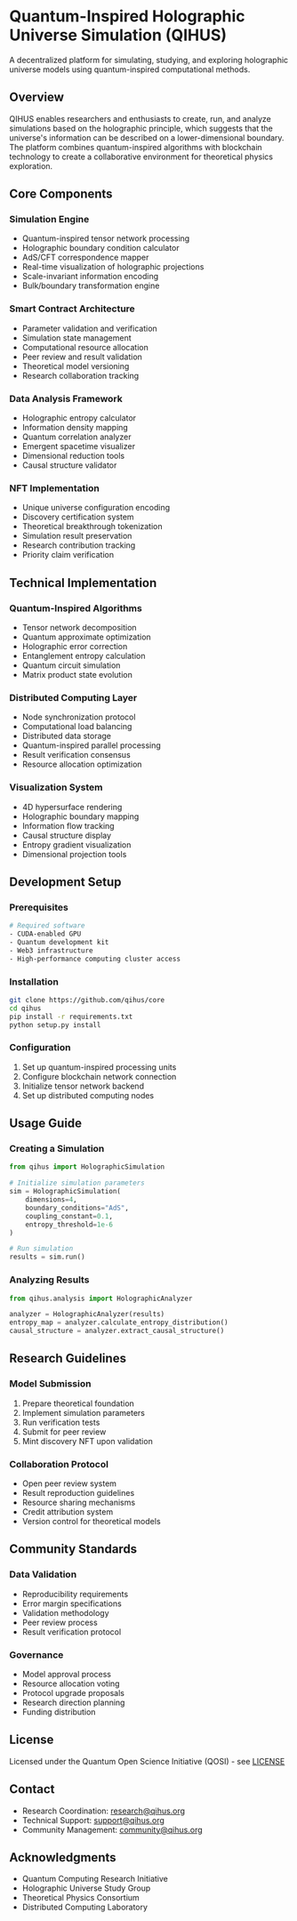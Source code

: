 # Quantum-Inspired Holographic Universe Simulation (QIHUS)

A decentralized platform for simulating, studying, and exploring holographic universe models using quantum-inspired computational methods.

## Overview

QIHUS enables researchers and enthusiasts to create, run, and analyze simulations based on the holographic principle, which suggests that the universe's information can be described on a lower-dimensional boundary. The platform combines quantum-inspired algorithms with blockchain technology to create a collaborative environment for theoretical physics exploration.

## Core Components

### Simulation Engine
- Quantum-inspired tensor network processing
- Holographic boundary condition calculator
- AdS/CFT correspondence mapper
- Real-time visualization of holographic projections
- Scale-invariant information encoding
- Bulk/boundary transformation engine

### Smart Contract Architecture
- Parameter validation and verification
- Simulation state management
- Computational resource allocation
- Peer review and result validation
- Theoretical model versioning
- Research collaboration tracking

### Data Analysis Framework
- Holographic entropy calculator
- Information density mapping
- Quantum correlation analyzer
- Emergent spacetime visualizer
- Dimensional reduction tools
- Causal structure validator

### NFT Implementation
- Unique universe configuration encoding
- Discovery certification system
- Theoretical breakthrough tokenization
- Simulation result preservation
- Research contribution tracking
- Priority claim verification

## Technical Implementation

### Quantum-Inspired Algorithms
- Tensor network decomposition
- Quantum approximate optimization
- Holographic error correction
- Entanglement entropy calculation
- Quantum circuit simulation
- Matrix product state evolution

### Distributed Computing Layer
- Node synchronization protocol
- Computational load balancing
- Distributed data storage
- Quantum-inspired parallel processing
- Result verification consensus
- Resource allocation optimization

### Visualization System
- 4D hypersurface rendering
- Holographic boundary mapping
- Information flow tracking
- Causal structure display
- Entropy gradient visualization
- Dimensional projection tools

## Development Setup

### Prerequisites
```bash
# Required software
- CUDA-enabled GPU
- Quantum development kit
- Web3 infrastructure
- High-performance computing cluster access
```

### Installation
```bash
git clone https://github.com/qihus/core
cd qihus
pip install -r requirements.txt
python setup.py install
```

### Configuration
1. Set up quantum-inspired processing units
2. Configure blockchain network connection
3. Initialize tensor network backend
4. Set up distributed computing nodes

## Usage Guide

### Creating a Simulation
```python
from qihus import HolographicSimulation

# Initialize simulation parameters
sim = HolographicSimulation(
    dimensions=4,
    boundary_conditions="AdS",
    coupling_constant=0.1,
    entropy_threshold=1e-6
)

# Run simulation
results = sim.run()
```

### Analyzing Results
```python
from qihus.analysis import HolographicAnalyzer

analyzer = HolographicAnalyzer(results)
entropy_map = analyzer.calculate_entropy_distribution()
causal_structure = analyzer.extract_causal_structure()
```

## Research Guidelines

### Model Submission
1. Prepare theoretical foundation
2. Implement simulation parameters
3. Run verification tests
4. Submit for peer review
5. Mint discovery NFT upon validation

### Collaboration Protocol
- Open peer review system
- Result reproduction guidelines
- Resource sharing mechanisms
- Credit attribution system
- Version control for theoretical models

## Community Standards

### Data Validation
- Reproducibility requirements
- Error margin specifications
- Validation methodology
- Peer review process
- Result verification protocol

### Governance
- Model approval process
- Resource allocation voting
- Protocol upgrade proposals
- Research direction planning
- Funding distribution

## License

Licensed under the Quantum Open Science Initiative (QOSI) - see [LICENSE](LICENSE)

## Contact

- Research Coordination: research@qihus.org
- Technical Support: support@qihus.org
- Community Management: community@qihus.org

## Acknowledgments

- Quantum Computing Research Initiative
- Holographic Universe Study Group
- Theoretical Physics Consortium
- Distributed Computing Laboratory

